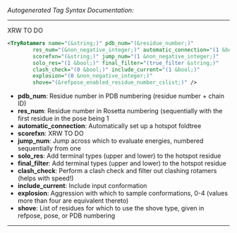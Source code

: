 <!-- THIS IS AN AUTOGENERATED FILE: Don't edit it directly, instead change the schema definition in the code itself. -->

_Autogenerated Tag Syntax Documentation:_

---
XRW TO DO

```xml
<TryRotamers name="(&string;)" pdb_num="(&residue_number;)"
        res_num="(&non_negative_integer;)" automatic_connection="(1 &bool;)"
        scorefxn="(&string;)" jump_num="(1 &non_negative_integer;)"
        solo_res="(1 &bool;)" final_filter="(true_filter &string;)"
        clash_check="(0 &bool;)" include_current="(1 &bool;)"
        explosion="(0 &non_negative_integer;)"
        shove="(&refpose_enabled_residue_number_cslist;)" />
```

-   **pdb_num**: Residue number in PDB numbering (residue number + chain ID)
-   **res_num**: Residue number in Rosetta numbering (sequentially with the first residue in the pose being 1
-   **automatic_connection**: Automatically set up a hotspot foldtree
-   **scorefxn**: XRW TO DO
-   **jump_num**: Jump across which to evaluate energies, numbered sequentially from one
-   **solo_res**: Add terminal types (upper and lower) to the hotspot residue
-   **final_filter**: Add terminal types (upper and lower) to the hotspot residue
-   **clash_check**: Perform a clash check and filter out clashing rotamers (helps with speed!)
-   **include_current**: Include input conformation
-   **explosion**: Aggression with which to sample conformations, 0-4 (values more than four are equivalent thereto)
-   **shove**: List of residues for which to use the shove type, given in refpose, pose, or PDB numbering

---
